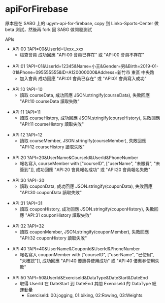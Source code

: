 # apiForFirebase
原本是在 SABG 上的 ugym-api-for-firebase, copy 到 Linko-Sports-Center 做 beta 測試，然後再 fork 回 SABG 做開發測試

APIs <br>
  * API:00 ?API=00&UserId=Uxxx..xxx 
    * 檢查會員 成功回應 "API:00 會員已存在" 或 "API:00 會員不存在" 
    <br>
  * API:01 ?API=01&UserId=12345&Name=小王&Gender=男&Birth=2019-01-01&Phone=095555555&ID=A120000000&Address=新竹市 東區 中央路
    * 加入會員 成功回應 "API:01 會員已存在" 或 "API:01 會員寫入成功"
    <br>
  * API:10 ?API=10
    * 讀取 courseData, 成功回應 JSON.stringify(courseData), 失敗回應 "API:10 courseData 讀取失敗"
    <br>
  * API:11 ?API=11
    * 讀取 courseHistory, 成功回應 JSON.stringify(courseHistory), 失敗回應 "API:11 courseHistory 讀取失敗"
    <br>
  * API:12 ?API=12
    * 讀取 courseMember, JSON.stringify(courseMember), 失敗回應 "API:12 courseHistory 讀取失敗"
    <br>
  * API:20 ?API=20&UserName&CourseId&UserId&PhoneNumber
    * 報名寫入 courseMember with  ["courseID", ["userName", "未繳費", "未簽到"]], 成功回應 "API:20 會員報名成功" 或 "API:20 會員報名失敗"
    <br>
  * API:30 ?API=30
    * 讀取 couponData, 成功回應 JSON.stringify(couponData), 失敗回應 "API:30 couponData 讀取失敗"
    <br>
  * API:31 ?API=31
    * 讀取 couponHistory, 成功回應 JSON.stringify(couponHistory), 失敗回應 "API:31 couponHistory 讀取失敗"
    <br>
  * API:32 ?API=32
    * 讀取 couponMember, JSON.stringify(couponMember), 失敗回應 "API:32 couponHistory 讀取失敗"
    <br>
  * API:40 ?API=40&UserName&CouponId&UserId&PhoneNumber
    * 報名寫入 couponMember with  ["courseID", ["userName", "已使用", "未確認"]], 成功回應 "API:40 優惠券使用成功" 或 "API:40 優惠券使用失敗"
    <br>
  * API:50 ?API=50&UserId&ExerciseId&DataType&DateStart&DateEnd
    * 取得 UserId 在 DateStart 到 DateEnd 其間 ExerciseId 的 DataType 總運動量
      * ExerciseId: 00:jogging, 01:biking, 02:Rowing, 03:Weights